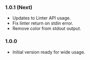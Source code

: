 ### 1.0.1 (Next)
- Updates to Linter API usage.
- Fix linter return on stdin error.
- Remove color from stdout output.

### 1.0.0
- Initial version ready for wide usage.
